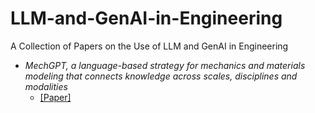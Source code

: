 # LLM-and-GenAI-in-Engineering
A Collection of Papers on the Use of LLM and GenAI in Engineering

-  *MechGPT, a language-based strategy for mechanics and materials modeling that connects knowledge across scales, disciplines and modalities*
    - [[Paper]](https://asmedigitalcollection.asme.org/appliedmechanicsreviews/article-abstract/76/2/021001/1169582/MechGPT-a-Language-Based-Strategy-for-Mechanics)

